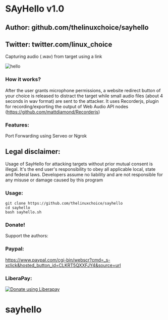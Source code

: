 # SAyHello v1.0
## Author: github.com/thelinuxchoice/sayhello
## Twitter: twitter.com/linux_choice

Capturing audio (.wav) from target using a link

![hello](https://user-images.githubusercontent.com/34893261/66277580-c7f4b980-e876-11e9-9d05-e3170ad9278e.png)

### How it works?

After the user grants microphone permissions, a website redirect button of your choice is released to distract the target while small audio files (about 4 seconds in wav format) are sent to the attacker.
It uses Recorderjs, plugin for recording/exporting the output of Web Audio API nodes (https://github.com/mattdiamond/Recorderjs)

### Features:

Port Forwarding using Serveo or Ngrok

## Legal disclaimer:

Usage of SayHello for attacking targets without prior mutual consent is illegal. It's the end user's responsibility to obey all applicable local, state and federal laws. Developers assume no liability and are not responsible for any misuse or damage caused by this program 

### Usage:
```
git clone https://github.com/thelinuxchoice/sayhello
cd sayhello
bash sayhello.sh
```

### Donate!
Support the authors:
### Paypal:
https://www.paypal.com/cgi-bin/webscr?cmd=_s-xclick&hosted_button_id=CLKRT5QXXFJY4&source=url
### LiberaPay:
<noscript><a href="https://liberapay.com/thelinuxchoice/donate"><img alt="Donate using Liberapay" src="https://liberapay.com/assets/widgets/donate.svg"></a></noscript>
# sayhello
